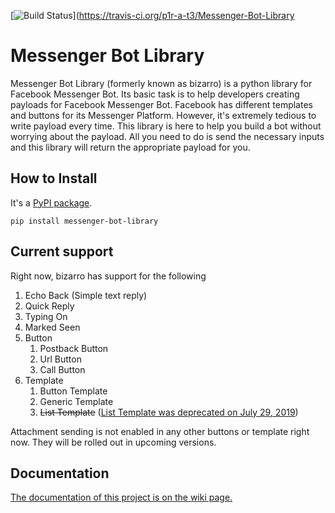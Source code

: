 [![Build Status](https://travis-ci.org/p1r-a-t3/Messenger-Bot-Library.svg?branch=master)](https://travis-ci.org/p1r-a-t3/Messenger-Bot-Library

# Messenger Bot Library

Messenger Bot Library (formerly known as bizarro) is a python library for Facebook Messenger Bot. Its basic task is to help developers creating payloads for Facebook Messenger Bot.
Facebook has different templates and buttons for its Messenger Platform. However, it's extremely tedious to write payload every time. This library is here to help you build a bot without worrying about the payload. All you need to do is send the necessary inputs and this library will return the appropriate payload for you.

## How to Install

It's a [PyPI package](https://pypi.org/project/messenger-bot-library/).

`pip install messenger-bot-library`

## Current support

Right now, bizarro has support for the following

1) Echo Back (Simple text reply)
2) Quick Reply
3) Typing On
4) Marked Seen
5) Button
    1) Postback Button
    2) Url Button
    3) Call Button
6) Template
    1) Button Template
    2) Generic Template
    3) ~~List Template~~ ([List Template was deprecated on July 29, 2019](https://developers.facebook.com/docs/messenger-platform/send-messages/template/list/))

Attachment sending is not enabled in any other buttons or template right now. They will be rolled out in upcoming versions.

## Documentation

[The documentation of this project is on the wiki page.](https://github.com/p1r-a-t3/Messenger-Bot-Library/wiki)
